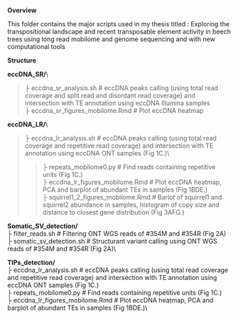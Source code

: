 **Overview**

This folder contains the major scripts used in my thesis titled : 
Exploring the transpositional landscape and recent transposable element activity in beech trees using long read mobilome and genome sequencing  and with new computational tools

**Structure**



**eccDNA_SR/**\\
>    ├ eccdna_sr_analysis.sh     # eccDNA peaks calling (using total read coverage and split read and disordant read coverage) and intersection with TE annotation using eccDNA Illumina samples\
>    ├ eccdna_sr_figures_mobilome.Rmd    # Plot eccDNA heatmap


**eccDNA_LR/**\
>    ├ eccdna_lr_analysis.sh     # eccDNA peaks calling (using total read coverage and repetitive read coverage) and intersection with TE annotation using eccDNA ONT samples (Fig 1C.)\
>    >├ repeats_mobilome0.py    # Find reads containing repetitive units (Fig 1C.)\
>├ eccdna_lr_figures_mobilome.Rmd    # Plot eccDNA heatmap, PCA and barplot of abundant TEs in samples (Fig 1BDE.)\
>├ squirrel1_2_figures_mobilome.Rmd    # Barlot of squirrel1 and squirrel2 abundance in samples, histogram of copy size and distance to closest gene distribution (Fig 3AFG.)


**Somatic_SV_detection/**\
    ├ filter_reads.sh     # Filtering ONT WGS reads of #354M and #354R (Fig 2A)\
    ├ somatic_sv_detection.sh   # Structurant variant calling using ONT WGS reads of #354M and #354R (Fig 2A)\


**TIPs_detection/**\
    ├ eccdna_lr_analysis.sh     # eccDNA peaks calling (using total read coverage and repetitive read coverage) and intersection with TE annotation using eccDNA ONT samples (Fig 1C.)\
      ├ repeats_mobilome0.py    # Find reads containing repetitive units (Fig 1C.)\
    ├ eccdna_lr_figures_mobilome.Rmd    # Plot eccDNA heatmap, PCA and barplot of abundant TEs in samples (Fig 1BDE.)\
